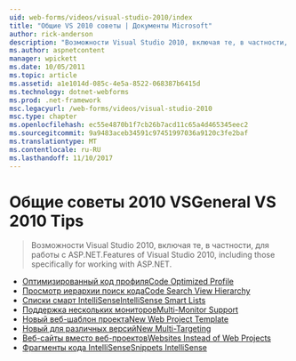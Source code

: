 ```yaml
---
uid: web-forms/videos/visual-studio-2010/index
title: "Общие VS 2010 советы | Документы Microsoft"
author: rick-anderson
description: "Возможности Visual Studio 2010, включая те, в частности, для работы с ASP.NET."
ms.author: aspnetcontent
manager: wpickett
ms.date: 10/05/2011
ms.topic: article
ms.assetid: a1e1014d-085c-4e5a-8522-068387b6415d
ms.technology: dotnet-webforms
ms.prod: .net-framework
msc.legacyurl: /web-forms/videos/visual-studio-2010
msc.type: chapter
ms.openlocfilehash: ec55e4870b1f7cb26b7acd11c65a4d465345eec2
ms.sourcegitcommit: 9a9483aceb34591c97451997036a9120c3fe2baf
ms.translationtype: MT
ms.contentlocale: ru-RU
ms.lasthandoff: 11/10/2017
---
```

<a name="general-vs-2010-tips"></a><span data-ttu-id="6d97b-103">Общие советы 2010 VS</span><span class="sxs-lookup"><span data-stu-id="6d97b-103">General VS 2010 Tips</span></span>
====================
> <span data-ttu-id="6d97b-104">Возможности Visual Studio 2010, включая те, в частности, для работы с ASP.NET.</span><span class="sxs-lookup"><span data-stu-id="6d97b-104">Features of Visual Studio 2010, including those specifically for working with ASP.NET.</span></span>


- [<span data-ttu-id="6d97b-105">Оптимизированный код профиля</span><span class="sxs-lookup"><span data-stu-id="6d97b-105">Code Optimized Profile</span></span>](visual-studio-2010-quick-hit-code-optimized-profile.md)
- [<span data-ttu-id="6d97b-106">Просмотр иерархии поиск кода</span><span class="sxs-lookup"><span data-stu-id="6d97b-106">Code Search View Hierarchy</span></span>](visual-studio-2010-quick-hit-code-search-view-hierarchy.md)
- [<span data-ttu-id="6d97b-107">Списки смарт IntelliSense</span><span class="sxs-lookup"><span data-stu-id="6d97b-107">IntelliSense Smart Lists</span></span>](visual-studio-2010-quick-hit-intellisense-smart-lists.md)
- [<span data-ttu-id="6d97b-108">Поддержка нескольких мониторов</span><span class="sxs-lookup"><span data-stu-id="6d97b-108">Multi-Monitor Support</span></span>](visual-studio-2010-quick-hit-multi-monitor-support.md)
- [<span data-ttu-id="6d97b-109">Новый веб-шаблон проекта</span><span class="sxs-lookup"><span data-stu-id="6d97b-109">New Web Project Template</span></span>](visual-studio-2010-quick-hit-new-web-project-template.md)
- [<span data-ttu-id="6d97b-110">Новый для различных версий</span><span class="sxs-lookup"><span data-stu-id="6d97b-110">New Multi-Targeting</span></span>](visual-studio-2010-quick-hit-new-multi-targeting.md)
- [<span data-ttu-id="6d97b-111">Веб-сайты вместо веб-проектов</span><span class="sxs-lookup"><span data-stu-id="6d97b-111">Websites Instead of Web Projects</span></span>](visual-studio-2010-quick-hit-websites-instead-of-web-projects.md)
- [<span data-ttu-id="6d97b-112">Фрагменты кода IntelliSense</span><span class="sxs-lookup"><span data-stu-id="6d97b-112">Snippets IntelliSense</span></span>](visual-studio-2010-quick-hit-snippets-intellisense.md)
